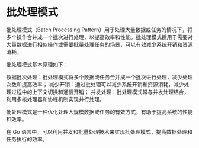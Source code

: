 # 批处理模式

批处理模式（Batch Processing Pattern）用于处理大量数据或任务的情况下，将多个操作合并成一个批次进行处理，以提高效率和性能。批处理模式适用于需要对大量数据进行相似操作或需要批量处理任务的场景，可以有效减少系统开销和资源消耗。

批处理模式基本原理如下：

数据批次处理：批处理模式将多个数据或任务合并成一个批次进行处理，减少处理次数和提高效率；
减少开销：通过批处理可以减少系统开销和资源消耗，减少处理过程中的上下文切换和通信开销；
并发处理：批处理模式常与并发处理结合，利用多核处理器和协程机制实现并行处理。

批处理模式是一种优化处理大规模数据或任务的有效方式，有助于提高系统的性能和效率。

在 Go 语言中，可以利用并发和批量处理技术来实现批处理模式，提高数据处理和任务执行的效率。
